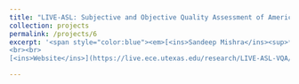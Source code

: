 ```yaml
---
title: "LIVE-ASL: Subjective and Objective Quality Assessment of American Sign Language Videos"
collection: projects
permalink: /projects/6
excerpt: '<span style="color:blue"><em>[<ins>Sandeep Mishra</ins><sup>*</sup>](https://sandeep-sm.github.io/)</em></span>, <em>[Shashank Gupta<sup>*</sup>]</em>, <em>[Ramit Pahwa]</em>, <span style="color:blue"><em>[Margaret H. Pinson](https://ieeexplore.ieee.org/author/38483870800)</em></span>, <span style="color:blue"><em>[Alan C. Bovik](https://www.ece.utexas.edu/people/faculty/alan-bovik)</em></span> <br> Manuscript Under Preparation <br> <br>
<br><br>
[<ins>Website</ins>](https://live.ece.utexas.edu/research/LIVE-ASL-VQA/index.html)[<ins>Database</ins>](https://docs.google.com/forms/d/e/1FAIpQLSdYHgqCy0sgGhFLhFNgga33s_yEKWtREvdXQArEN6J7iUUZ1g/viewform)'

---
```


